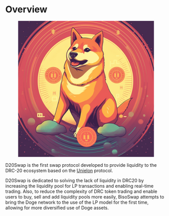 # Overview

<figure><img src=".gitbook/assets/MooN_Dogecoin_c5080145-e8fe-43ca-bf71-f26ed9ce7c4f.png" alt=""><figcaption></figcaption></figure>

D20Swap is the first swap protocol developed to provide liquidity to the DRC-20 ecosystem based on the [Unielon](https://www.unielon.com) protocol.&#x20;

D20Swap is dedicated to solving the lack of liquidity in DRC20 by increasing the liquidity pool for LP transactions and enabling real-time trading. Also, to reduce the complexity of DRC token trading and enable users to buy, sell and add liquidity pools more easily, BisoSwap attempts to bring the Doge network to the use of the LP model for the first time, allowing for more diversified use of Doge assets.
